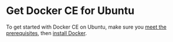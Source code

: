 # Get Docker CE for Ubuntu

To get started with Docker CE on Ubuntu, make sure you [meet the prerequisites](https://docs.docker.com/engine/installation/linux/docker-ce/ubuntu/#prerequisites), then [install Docker](https://docs.docker.com/engine/installation/linux/docker-ce/ubuntu/#install-docker-ce).


